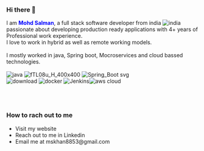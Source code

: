 ### Hi there 👋
I am <b style="color:blue;">Mohd Salman</b>, a full stack software developer from india ![india](https://github.com/Salman8853/Salman8853/assets/35671846/f3d19b77-ba79-43d8-b7a9-f5d51d8c2c48) passionate about developing production ready applications with 4+ years of Professional work experience.</br>
I love to work in hybrid as well as remote working models.</br></br>
I mostly worked in java, Spring boot, Mocroservices and cloud bassed technologies.<br><br>
![java](https://github.com/Salman8853/Salman8853/assets/35671846/d0ac7b07-b6f5-49e2-8d46-e2e4f8f35659)  ![fTL08u_H_400x400](https://github.com/Salman8853/Salman8853/assets/35671846/eb027434-76cc-43b2-83ed-71187bb7b8c7)  ![Spring_Boot svg](https://github.com/Salman8853/Salman8853/assets/35671846/be04180b-914e-40da-a309-b1836d0e5e83) <br>
![download](https://github.com/Salman8853/Salman8853/assets/35671846/34224939-951c-47c3-bef6-872c92958923)  ![docker](https://github.com/Salman8853/Salman8853/assets/35671846/74d4ba35-5301-4391-a155-0aa6b4e59bb8)
![Jenkins](https://github.com/Salman8853/Salman8853/assets/35671846/4faf3c59-69dc-4a95-8463-0a177ab55563)![aws cloud](https://github.com/Salman8853/Salman8853/assets/35671846/1b9f1e9e-463f-4337-973b-5407e86bdc9b)

<br>  <br> 

<h3>How to rach out to me</h3>
 <ul>
    <li>Visit my <a  style="text-decoration:none" href="https://codeadiction.com">website</a></li>
    <li>Reach out to me in <a style="text-decoration:none" href="https://www.linkedin.com/in/mohd-salman-420895141/"> Linkedin </a></li>
    <li>Email me at mskhan8853@gmail.com</li>
  </ul>













<!--
**Salman8853/Salman8853** is a ✨ _special_ ✨ repository because its `README.md` (this file) appears on your GitHub profile.

Here are some ideas to get you started:

- 🔭![logo-title-opengraph](https://github.com/Salman8853/Salman8853/assets/35671846/62d4b3ed-34bd-4ced-a177-4b2e75649079)
![1_doAg1_fMQKWFoub-6gwUiQ](https://github.com/Salman8853/Salman8853/assets/35671846/5b23010c-0765-497c-9970-f3c62d3cf5ae)
![logo-title-opengraph](https://github.com/Salman8853/Salman8853/assets/35671846/b896e3fc-a272-49f9-8d05-6c7329f35d23)
 I’m currently working on ...
- 🌱 I’m currently learning ...
- 👯 I’m looking to collaborate on ...
- 🤔 I’m looking for help with ...
- 💬 Ask me about ...
- 📫 How to reach me: ...
- 😄 Pronouns: ...
- ⚡ Fun fact: ...
-->
